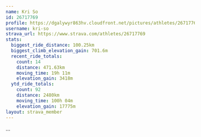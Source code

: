 ```yaml
---
name: Kri So
id: 26717769
profile: https://dgalywyr863hv.cloudfront.net/pictures/athletes/26717769/7761026/13/large.jpg
username: kri-so
strava_url: https://www.strava.com/athletes/26717769
stats:
  biggest_ride_distance: 100.25km
  biggest_climb_elevation_gain: 701.6m
  recent_ride_totals:
    count: 14
    distance: 471.63km
    moving_time: 19h 11m
    elevation_gain: 3418m
  ytd_ride_totals:
    count: 92
    distance: 2480km
    moving_time: 100h 04m
    elevation_gain: 17775m
layout: strava_member
--- 
```

...
